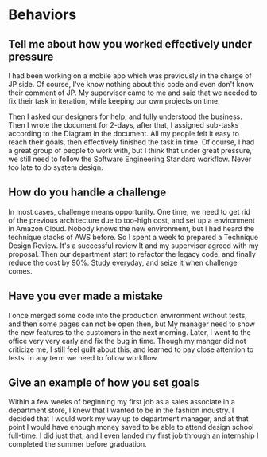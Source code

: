 # Behaviors

## Tell me about how you worked effectively under pressure

I had been working on a mobile app which was previously  in the charge of JP side. Of course, I've know nothing about this code and even don't know their comment of JP. My supervisor came to me and said that we needed to fix their task in iteration, while keeping our own projects on time.

Then I asked our designers for help, and fully understood the business. Then I wrote the document for 2-days, after that, I assigned sub-tasks according to the Diagram in the document. All my people felt it easy to reach their goals, then effectively finished the task in time. Of course, I had a great group of people to work with, but I think that under great pressure, we still need to follow the Software Engineering Standard workflow. Never too late to do system design.

## How do you handle a challenge

In most cases, challenge means opportunity. One time, we need to get rid of the previous architecture due to too-high cost, and set up a environment in Amazon Cloud. Nobody knows the new environment, but I had heard the technique stacks of AWS before. So I spent a week to prepared a Technique Design Review. It's a successful review It and my supervisor agreed with my proposal.  Then our department start to  refactor the legacy code, and finally reduce the cost by 90%. Study everyday, and seize it when challenge comes.

## Have you ever made a mistake

I once merged some code into the production environment without tests, and then some pages can not be open then, but My manager need to show the new features to the customers in the next morning. Later, I went to the office very very early and fix the bug in time. Though my manger did not criticize me, I still feel guilt about this, and learned to pay close attention to tests. in any term we need to follow workflow.

## Give an example of how you set goals

Within a few weeks of beginning my first job as a sales associate in a department store, I knew that I wanted to be in the fashion industry. I decided that I would work my way up to department manager, and at that point I would have enough money saved to be able to attend design school full-time. I did just that, and I even landed my first job through an internship I completed the summer before graduation.

